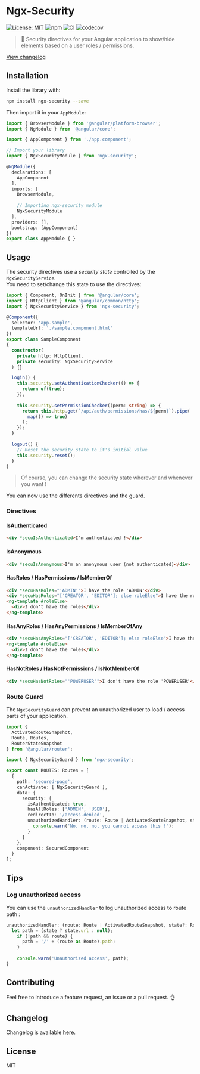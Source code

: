 # Ngx-Security

[![License: MIT](https://img.shields.io/badge/License-MIT-yellow.svg)](https://opensource.org/licenses/MIT)
[![npm](https://img.shields.io/npm/v/ngx-security.svg)](https://www.npmjs.com/package/ngx-security)
[![CI](https://github.com/mselerin/ngx-security/workflows/Node%20CI/badge.svg?branch=master)](https://github.com/mselerin/ngx-security/actions?query=workflow:"Node+CI")
[![codecov](https://codecov.io/gh/mselerin/ngx-security/branch/master/graph/badge.svg)](https://codecov.io/gh/mselerin/ngx-security)

> :closed_lock_with_key: Security directives for your Angular application to show/hide elements based on a user roles / permissions.

[View changelog](/projects/ngx-security/CHANGELOG.md)

## Installation
Install the library with:
```bash
npm install ngx-security --save
```

Then import it in your `AppModule`:
```typescript
import { BrowserModule } from '@angular/platform-browser';
import { NgModule } from '@angular/core';

import { AppComponent } from './app.component';

// Import your library
import { NgxSecurityModule } from 'ngx-security';

@NgModule({
  declarations: [
    AppComponent
  ],
  imports: [
    BrowserModule,
    
    // Importing ngx-security module
    NgxSecurityModule
  ],
  providers: [],
  bootstrap: [AppComponent]
})
export class AppModule { }
```


## Usage

The security directives use a *security state* controlled by the `NgxSecurityService`.  
You need to set/change this state to use the directives:  

```typescript
import { Component, OnInit } from '@angular/core';
import { HttpClient } from '@angular/common/http';
import { NgxSecurityService } from 'ngx-security';

@Component({
  selector: 'app-sample',
  templateUrl: './sample.component.html'
})
export class SampleComponent
{
  constructor(
    private http: HttpClient,
    private security: NgxSecurityService
  ) {}

  login() {
    this.security.setAuthenticationChecker(() => {
      return of(true);
    });
    
    this.security.setPermissionChecker((perm: string) => {
      return this.http.get(`/api/auth/permissions/has/${perm}`).pipe(
        map(() => true)
      );
    });
  }
  
  logout() {
    // Reset the security state to it's initial value
    this.security.reset();
  }
}
```

> Of course, you can change the security state wherever and whenever you want !

You can now use the differents directives and the guard.

### Directives

#### IsAuthenticated
```html
<div *secuIsAuthenticated>I'm authenticated !</div>
```

#### IsAnonymous
```html
<div *secuIsAnonymous>I'm an anonymous user (not authenticated)</div>
```


#### HasRoles / HasPermissions / IsMemberOf
```html
<div *secuHasRoles="'ADMIN'">I have the role 'ADMIN'</div>
<div *secuHasRoles="['CREATOR', 'EDITOR']; else roleElse">I have the role 'CREATOR' and 'EDITOR'</div>
<ng-template #roleElse>
  <div>I don't have the roles</div>
</ng-template>
```


#### HasAnyRoles / HasAnyPermissions / IsMemberOfAny
```html
<div *secuHasAnyRoles="['CREATOR', 'EDITOR']; else roleElse">I have the role 'CREATOR' or 'EDITOR'</div>
<ng-template #roleElse>
  <div>I don't have the roles</div>
</ng-template>
```


#### HasNotRoles / HasNotPermissions / IsNotMemberOf
```html
<div *secuHasNotRoles="'POWERUSER'">I don't have the role 'POWERUSER'</div>
```




### Route Guard
The `NgxSecurityGuard` can prevent an unauthorized user to load / access parts of your application.

```typescript
import {
  ActivatedRouteSnapshot,
  Route, Routes,
  RouterStateSnapshot
} from '@angular/router';

import { NgxSecurityGuard } from 'ngx-security';

export const ROUTES: Routes = [
  {
    path: 'secured-page',
    canActivate: [ NgxSecurityGuard ],
    data: {
      security: {
        isAuthenticated: true,
        hasAllRoles: ['ADMIN', 'USER'],
        redirectTo: '/access-denied',
        unauthorizedHandler: (route: Route | ActivatedRouteSnapshot, state?: RouterStateSnapshot) => {
          console.warn('No, no, no, you cannot access this !');
        }
      }
    },
    component: SecuredComponent
  }
];
```


## Tips

### Log unauthorized access

You can use the `unauthorizedHandler` to log unauthorized access to route path :

```typescript
unauthorizedHandler: (route: Route | ActivatedRouteSnapshot, state?: RouterStateSnapshot) => {
  let path = (state ? state.url : null);
    if (!path && route) {
      path = '/' + (route as Route).path;
    }
  
    console.warn('Unauthorized access', path);
}
```


## Contributing
Feel free to introduce a feature request, an issue or a pull request. :ok_hand:


## Changelog
Changelog is available [here](https://github.com/mselerin/ngx-security/blob/master/projects/ngx-security/CHANGELOG.md).

## License
MIT
